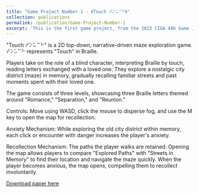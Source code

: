 ```yaml
---
title: "Game Project Number 1 - 《Touch ⠞⠕⠥⠉⠓》"
collection: publications
permalink: /publication/Game-Project-Number-1
excerpt: 'This is the first game project, from the 2023 CIGA 48h Game Jam in Guangzhou-Aikong Station, which secured the third place.'
---
```

"Touch ⠞⠕⠥⠉⠓" is a 2D top-down, narrative-driven maze exploration game. ⠞⠕⠥⠉⠓ represents "Touch" in Braille.

Players take on the role of a blind character, interpreting Braille by touch, reading letters exchanged with a loved one. They explore a nostalgic city district (maze) in memory, gradually recalling familiar streets and past moments spent with their loved one.

The game consists of three levels, showcasing three Braille letters themed around "Romance," "Separation," and "Reunion."

Controls: Move using WASD, click the mouse to disperse fog, and use the M key to open the map for recollection.

Anxiety Mechanism: While exploring the old city district within memory, each click or encounter with danger increases the player's anxiety.

Recollection Mechanism: The paths the player walks are retained. Opening the map allows players to compare "Explored Paths" with "Streets in Memory" to find their location and navigate the maze quickly. When the player becomes anxious, the map opens, compelling them to recollect involuntarily.

[Download paper here](http://academicpages.github.io/files/paper1.pdf)
